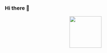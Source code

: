 ### Hi there 👋
<div id="header" align="center">
  <img src="https://media3.giphy.com/media/ZVik7pBtu9dNS/giphy.gif" width="100"/>
</div>
